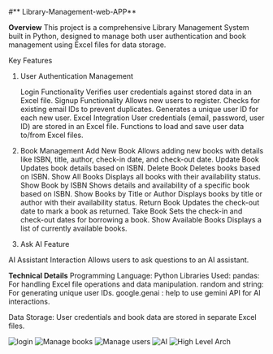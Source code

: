 #** Library-Management-web-APP**

**Overview**
This project is a comprehensive Library Management System built in Python, designed to manage both user authentication and book management using Excel files for data storage.

Key Features

1. User Authentication Management

    Login Functionality
        Verifies user credentials against stored data in an Excel file.
    Signup Functionality
        Allows new users to register.
    Checks for existing email IDs to prevent duplicates.
        Generates a unique user ID for each new user.
    Excel Integration
        User credentials (email, password, user ID) are stored in an Excel file.
    Functions to load and save user data to/from Excel files.

2. Book Management
    Add New Book
        Allows adding new books with details like ISBN, title, author, check-in date, and check-out date.
    Update Book
        Updates book details based on ISBN.
    Delete Book
        Deletes books based on ISBN.
    Show All Books
        Displays all books with their availability status.
    Show Book by ISBN
        Shows details and availability of a specific book based on ISBN.
    Show Books by Title or Author
        Displays books by title or author with their availability status.
    Return Book
        Updates the check-out date to mark a book as returned.
    Take Book
        Sets the check-in and check-out dates for borrowing a book.
    Show Available Books
        Displays a list of currently available books.
   
3. Ask AI Feature

  AI Assistant Interaction
      Allows users to ask questions to an AI assistant.


**Technical Details**
  Programming Language: Python
  Libraries Used:
  pandas: For handling Excel file operations and data manipulation.
  random and string: For generating unique user IDs.
  google.genai : help to use gemini API for AI interactions.

Data Storage:
  User credentials and book data are stored in separate Excel files.

![login](https://github.com/user-attachments/assets/da57be67-412d-4f43-98a1-8f41d4ddb5c1)
![Manage books](https://github.com/user-attachments/assets/67c0a4b1-8bb8-41c0-b4ee-93539572cd73)
![Manage users](https://github.com/user-attachments/assets/d5eb81ad-e53c-4a37-a845-1c9d1ee1f14f)
![AI](https://github.com/user-attachments/assets/0614b746-ed3c-45a8-9746-ff200ac38577)
![High Level Arch](https://github.com/user-attachments/assets/2c2898ae-7b76-4d2c-b1f6-61d689dff5c2)

